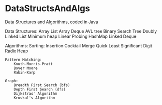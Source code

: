 # DataStructsAndAlgs
Data Structures and Algorithms, coded in Java

Data Structures:
    Array List
    Array Deque
    AVL tree
    Binary Search Tree
    Doubly Linked List
    Minimum heap
    Linear Probing HashMap
    Linked Deque

Algorithms:
    Sorting:
        Insertion
        Cocktail
        Merge
        Quick
        Least Significant Digit Radix
        Heap

    Pattern Matching:
        Knuth-Morris-Pratt
        Boyer Moore
        Rabin-Karp
        
    Graph:
        Breadth First Search (bfs)
        Depth First Search (dfs)
        Dijkstras' Algorithm
        Kruskal's Algorithm
        
